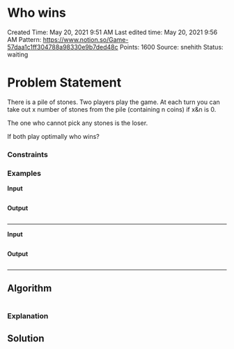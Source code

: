# Who wins

Created Time: May 20, 2021 9:51 AM
Last edited time: May 20, 2021 9:56 AM
Pattern: https://www.notion.so/Game-57daa1c1ff304788a98330e9b7ded48c
Points: 1600
Source: snehith 
Status: waiting

# Problem Statement

There is a pile of stones. Two players play the game. At each turn you can take out x number of stones from the pile (containing n coins) if x&n is 0. 

The one who cannot pick any stones is the loser. 

If both play optimally who wins?

### Constraints

$$$$

### **Examples**

**Input**

```

```

**Output**

```

```

---

**Input**

```

```

**Output**

```

```

---

## Algorithm

```python

```

### Explanation

## Solution

```jsx

```